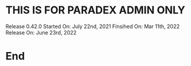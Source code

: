 # THIS IS FOR PARADEX ADMIN ONLY
Release 0.42.0
Started On: July 22nd, 2021
Finsihed On: Mar 11th, 2022
Release On: June 23rd, 2022
# End
